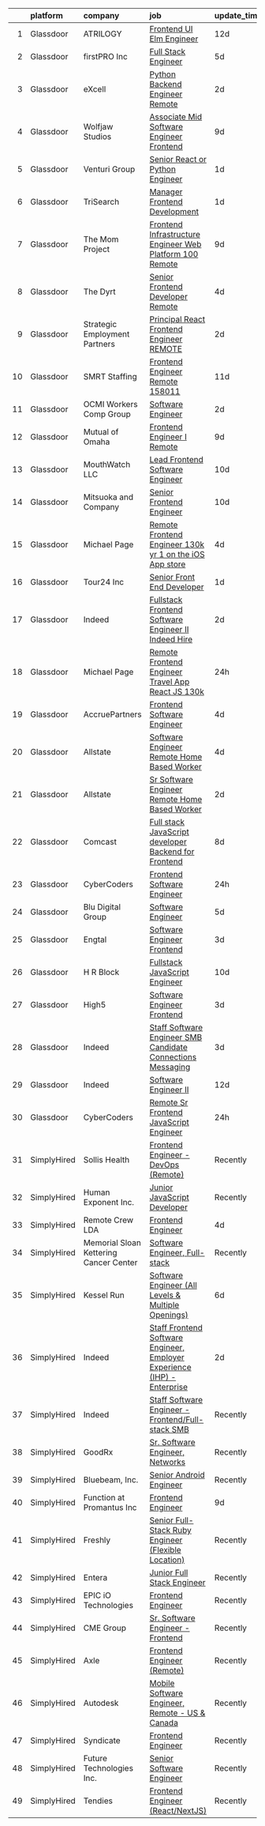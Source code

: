 

|    | platform    | company                                | job                                                                                                                                                                                                                                                                                                                                                                                                                                                                                                                                                                                                                                                                                                                                                                                                                                                                                                                                                                                                                                                                                                                                                                                                                                                                                                                                                                                                                                                                                                                                                                                                                                                                    | update_time   | location                   |
|---:|:------------|:---------------------------------------|:-----------------------------------------------------------------------------------------------------------------------------------------------------------------------------------------------------------------------------------------------------------------------------------------------------------------------------------------------------------------------------------------------------------------------------------------------------------------------------------------------------------------------------------------------------------------------------------------------------------------------------------------------------------------------------------------------------------------------------------------------------------------------------------------------------------------------------------------------------------------------------------------------------------------------------------------------------------------------------------------------------------------------------------------------------------------------------------------------------------------------------------------------------------------------------------------------------------------------------------------------------------------------------------------------------------------------------------------------------------------------------------------------------------------------------------------------------------------------------------------------------------------------------------------------------------------------------------------------------------------------------------------------------------------------|:--------------|:---------------------------|
|  1 | Glassdoor   | ATRILOGY                               | [Frontend   UI Elm Engineer](https://www.glassdoor.com/partner/jobListing.htm?pos=124&ao=1110586&s=58&guid=00000181c2d8ca3ebcf53b77b3ab07ff&src=GD_JOB_AD&t=SR&vt=w&ea=1&cs=1_c2ed75d2&cb=1656831396810&jobListingId=1007951974151&cpc=0C139D4CAD5A6DB2&jrtk=3-0-1g71dhij9ii1h801-1g71dhijnghqt800-68a92fa90fcbb848--6NYlbfkN0Coaqwr41TC2LgejnR7Utnytr6GYvK_E0y3WIq7ZdLRae9o-QpJIESlqP3qGLJFeU5dqe6N4gMCbDR-n3pXvhT98Mgxod8UQAAqLWEQreMdixZW2B1RD6nfE-sLKercspbsywCsncoq0A22johr5wHrPfrvYirmkD7Z-IhZUBpg9n0XvkQQuqYKp6cIBLnCcSxIMfd7h8svbPr1att_by7XX8nV9kEv5Fy0h1A0rVrUU3OGhrW4SWF96rSIk8LZrlSSp11XPBrulakqGoOjFWFkB15Iz4ZETkgOgTO1IFGLhD3k57Trp_eRniobrp73SVC_WyeGG0ovcBxZ5VV4ntD_AUs7iR0uMDr5qi_I5Rouhc1mTE2xk_eAw-TV8Gs_6hf8gk840WOsfHQY7K6AKDwzHdnjMxB_iL7z8PhCuvRY8w8ZkZWzqkfzxkNB9Yhg8MSWHWIMWvnjjoMd5AaIupgtIb9-SydHkn49hDUtjXpUTIHbQCIRb8Cg8BAACnMVIAGIcEYKmcdpeg%3D%3D)                                                                                                                                                                                                                                                                                                                                                                                                                                                                                                                                                                                                                                                                                                                                                                                      | 12d           | Remote                     |
|  2 | Glassdoor   | firstPRO Inc                           | [Full Stack Engineer](https://www.glassdoor.com/partner/jobListing.htm?pos=129&ao=1110586&s=58&guid=00000181c2d8ca3ebcf53b77b3ab07ff&src=GD_JOB_AD&t=SR&vt=w&ea=1&cs=1_38e04935&cb=1656831396811&jobListingId=1007966452669&cpc=AC285F3A3ECA6BB0&jrtk=3-0-1g71dhij9ii1h801-1g71dhijnghqt800-9216ad7ddc0e350e--6NYlbfkN0CUiNPx3JJMftrniD84mdXKaxJ3iSjJgJAqzFniN-7X5qfIIbgtbL2t4OMTou7BWJepyl2rW3o91YEZ1e4-HJ_8_TXqgCcRl8qYxxai36fIcnKmE-ReLttf7j4GrighEUoq7wutPf0KZid3dT-ES5zNO7axG8VAjNMewXgDWJl48ogmVH3Oie4YKqIfvZMRQPTJk2UBB4vSaeAjvu_j6r7NomWEk050kDsMX3uPNDzP3tPyhrgqg3kgTD9WcotrAGd2g0DG6SkGlyKrUNwfM8aGTFsBysyxZxnlFi4Yud_S06RVdNreUwLhXDvp_yp9myzUpfKKjj1cYLVQrz-Ee5tDWnyYBshXY2NpKYDW5PBuCfeSXaJuSUxLcrCtW0RchKoq4U2s71m4USNmhdIEEQL1QQYbtuBw0Kix3GYvaGUme2o8WjHOWcCKO4oUA7G50EwZr1b19YOmUvqBo-S37P04gckpNCiMv-CV3_LKHkQr3tD6qgZKeSIyElS8a6vGVa0%3D)                                                                                                                                                                                                                                                                                                                                                                                                                                                                                                                                                                                                                                                                                                                                                                                                           | 5d            | Remote                     |
|  3 | Glassdoor   | eXcell                                 | [Python Backend Engineer  Remote ](https://www.glassdoor.com/partner/jobListing.htm?pos=120&ao=1110586&s=58&guid=00000181c2d8ca3ebcf53b77b3ab07ff&src=GD_JOB_AD&t=SR&vt=w&ea=1&cs=1_0655ae43&cb=1656831396810&jobListingId=1007974060757&cpc=92BEE8AC7E71C1CB&jrtk=3-0-1g71dhij9ii1h801-1g71dhijnghqt800-bf4a67b6611d0b1d--6NYlbfkN0CmxzYmQvvXo95kKnv9JczyZxfBvvIE5_ipFU4pETan2I-OTHVfNCd-XmhQAEO5gdz02yGclsaplLa7TBVhcblQ362A3_HLmCcxGhWYJqJr1oqwZPhtybXWpCZFhp8xII4TduFZ8C5kS5RU49xXjojuOn33GU-MJ5fi2-sinKiVMISyTTPk8llJYzloTgyJWKZM-bEDFXnSiRP7imZJAq2U_qM52eGP1QIzJHq11DhmVTgRcbub2KsN_-G72-B8v37gvciKMF9QKEOjIw98OKEYF3K6L2hBOAYWQZS8aoDwwnuVDmOs-HXoYWcw0GIg3aiu6sxycyDo0EOxjWH2-R6Ay5dPLJuQwpKmP08OIvmyiczpr4YojjNq5zT8FdLYFl5OEg8q-1SjPBPj1UncSgsmZk6CJBpErWziAusxDvF3pkhd8_9vP-fenxFzllKagVeleh-oNDxDtUX4QXzBo0bCppvyWTkAsGmZE5woA0FlD-N7vXvcqBl7wBhv48xx-HU9KVt0drIhRipDQsV1k--4YbxWnR5wSEvHB7NZiJRkQK-p4nM8unwo5G9g59sKNSgCK-OxBYxNKq9xrmV-8YMQp8ZUh14C_J6WrLJqzedfNEx5V2dOGvVERM485QIvicPorqebhVKLzkuxn92h1Zi548MfdwNehyUx8XlKdvmwtEAzwAcRC4NENA_7clo8L5BpiE0h45VWMOfEgot64IjGBIpBo92cNZFJtKBfm7PJhftWY6vmvbqWEqoGFfgwVzkog1FtJxYbiAiugx2_wIAUs7AjsmKsc7sO-cDpYhUFBjU0jwmVmQraE9I7KzX2q4C7j_AlZ_pfWN3l1jPzS4pRjCiSyHiCULg55uaiiH-M-jy0Hs1ixSyuD4TbVre2fTNh4AbqL1NhX-o838nmiOCW83_CyD2f5UJGzMTss6HVI7E2UtNoOo-Fkn39fLt419DjYxzFzcQfKzj4TGkWNqOfH47s0OBXWOKc835Fn_UmITptd7TIIBnTEEPG-UkVqlHzpv_pFAfHew%3D%3D)                                                                                                                                                                                                                                                | 2d            | Collegeville, PA           |
|  4 | Glassdoor   | Wolfjaw Studios                        | [Associate Mid Software Engineer   Frontend](https://www.glassdoor.com/partner/jobListing.htm?pos=103&ao=1110586&s=58&guid=00000181c2d8ca3ebcf53b77b3ab07ff&src=GD_JOB_AD&t=SR&vt=w&ea=1&cs=1_6d9d39ea&cb=1656831396807&jobListingId=1007959366152&cpc=A65DF3A704A48F9B&jrtk=3-0-1g71dhij9ii1h801-1g71dhijnghqt800-cea5b5b7e59bbe87--6NYlbfkN0DP_ttKoBhP16ns0tLfWjRRoQOPpCtgM4FLKJISH7K8WO43MsaSwQxgyo_W1GdW9203ud2JWbInUUyEHFidwgEE2sA5XXJG7tQt6w2Ja0PTd1ITejI5S-aR4OuqwY_NWt-D_vCQGZ5QVfDBFSibNRXOAAMFg9vxpGys76Wpupfyp_2fX7v45sUn0qsSyVQOKYWXEoKuehJJzY3v5CSExe7vT6oSaRbCTbhTnRmudpT4mum-wyITtmvpsgFPtrlgBWhEb44ayYZzPRCaCWMRoA7_EyYl8vOO2WftIxfZU9pKF4xszhPY2RAh4RAB-DbsHdegR8n2glkIKZ5m-YIBnDBqYqPTz0WVZror0gz5buWvJrsU5RChRcdMGWkkehCV65YfsM97fxnh4Ak-jjk3L-UF2wNEjY6qYqCLrrBuD9EDHzHkrOrTY3YfkaZJgu8PHIGCAlXZum8utgs7JqIwxq1H-AEi1I6mruk2u80vXA_EFIExZ3AJKauS183OEnp_sKY0kXMzoAAFJfdyHjmchOWl)                                                                                                                                                                                                                                                                                                                                                                                                                                                                                                                                                                                                                                                                                                                                                                  | 9d            | Remote                     |
|  5 | Glassdoor   | Venturi Group                          | [Senior React or Python Engineer](https://www.glassdoor.com/partner/jobListing.htm?pos=122&ao=1110586&s=58&guid=00000181c2d8ca3ebcf53b77b3ab07ff&src=GD_JOB_AD&t=SR&vt=w&ea=1&cs=1_9aa6dd22&cb=1656831396810&jobListingId=1007977623095&cpc=9EDA28EADF1DF7F0&jrtk=3-0-1g71dhij9ii1h801-1g71dhijnghqt800-aa37d0739a0c87f1--6NYlbfkN0DiMBqcaSMT8lrn_viPgFID_2aewekq0duxyJS2DdWDl_c6MXwKMcd0oiKv00VSWNtNoR8CD0M4PfmA-uyYZbxHoSYFZrjBtwMIfYueoSpv5kTtTiVk32Qq5q6LgByft60GZMmMYPqWLhRxBOPep4QRlTBZJcxTXI4d3v6jMNt6lammgAUQoZ3Pyz5kByZHeeFO1phBYBQZurTQzQAItGgKlli1cq8mqmOVnQVmKSnjnC6MfCD8a-ZBaz0qLUyU0xXkthX2v79cmbA4FEgCfZhlgtSeWUvw3b18UQdj-PRjOyhV0dkQ4Kfch8gMQbaXWrL_-juOSu3y_g2YXuQoorbQXm5KI-f2TmcETwGL9pZvevmq8AffWNG6LsLGE0NwSGhiE2-p1BF5g6RLUQtiBjkw-7WphuH4LNMig2NoTOzAE7bTZuctfkwgopBmWqiO7B1HzEhLgSD0PhKVKmTcJPaesiJkRHgp3J7MuOSoQXorBSB0UgX4xfAdefKvfI-2lxSSbX0KLZpJJA%3D%3D)                                                                                                                                                                                                                                                                                                                                                                                                                                                                                                                                                                                                                                                                                                                                                                                 | 1d            | Remote                     |
|  6 | Glassdoor   | TriSearch                              | [Manager  Frontend Development](https://www.glassdoor.com/partner/jobListing.htm?pos=128&ao=1110586&s=58&guid=00000181c2d8ca3ebcf53b77b3ab07ff&src=GD_JOB_AD&t=SR&vt=w&ea=1&cs=1_bd567c57&cb=1656831396811&jobListingId=1007976642390&cpc=FAE5E775D180B2FB&jrtk=3-0-1g71dhij9ii1h801-1g71dhijnghqt800-5fafcf7adfbb36b6--6NYlbfkN0DJ41dufiW9-_d3VmOZHcpuez4e0Bu4X9T9KlT8_BkKDTCpIQbqk84Vut8YIlTyJcNZVRS5s4nEBRgitxw7le_NTy8T6NI85xcmPRJH0BE6WY81WoVAEU3vIHsi4geRwEXUXRcMzvqckk2DIFb0EAwMD0keVTg1hiZPIJ9WPwauIv9hpQ3hU0lAqiR2CZpia9JeRcHv-8ZvtawHDIl6Ein4xT9PbxlBrDYMHdwMHY1o2XPQylf1aHFiFiP6yj0_K0brvCp5OPfFMeFpLkWWeNPTHvD3UyrvnDbQLHJuohU-iAP_k4wTwPXxOb13qy2vdIAuw8F-35wh7Y4wQJXSegIKiR3OvsITfQrHilvrUxjK_t3XSA98U-VOY92Jt_9GQB0dXBVnNs3HfIgThKlxX9uZ5eDxvS3uKDJ77yQ7YPo6KR8kD2VT1lhgP0GS9F6wILEFaK3uGI5DUkfJRvfpeqWz7Yr5G394ejgyzT74euw_tt3OioXBgReRVn6u71Ty4FsNJv5s0i5MfWXUXM1NuEZO)                                                                                                                                                                                                                                                                                                                                                                                                                                                                                                                                                                                                                                                                                                                                                                               | 1d            | Boston, MA                 |
|  7 | Glassdoor   | The Mom Project                        | [Frontend Infrastructure Engineer  Web Platform  100  Remote ](https://www.glassdoor.com/partner/jobListing.htm?pos=121&ao=1110586&s=58&guid=00000181c2d8ca3ebcf53b77b3ab07ff&src=GD_JOB_AD&t=SR&vt=w&cs=1_2dc94258&cb=1656831396809&jobListingId=1007960551232&cpc=4B86475FAF393599&jrtk=3-0-1g71dhij9ii1h801-1g71dhijnghqt800-8b6cd9f3fdcd4673--6NYlbfkN0BDp_epf89aHDQhKpPegNJQ_ldQpEFZQsM9OcONMGxWx6pU56EKHF58QjVdAUvn2gXYKO4z_26SU89mHjci_GDptnJftDDPcxP0KxPscXU_iJibb62k-e_C3qR3RrmGQfpENVf3k1cehNsQ5_FH7xqIjMtBDL8gXo6Q733l_qCP9oQWR6Oy0psELGpZjphkp0eQNGs9Fk30omuPHUmTEHNmYtY6TtTe7CFparSb2P8VpW8ykvGWxc84rOpcy-_uDCNhxkmhS05uATbYWE5gpTLnp9CdJQnjQlld4lUjnoGcZZrVGrmcypEyEpV20JxoIJjmo-HbNaZDc0LMBW-A0ZHlpJ__095gS-_TlbL7OmdMunjQTz6tWwYvQbKvqeRTvyQk7WWfSNXm_mQ3845u-cLFhYe5APCxhTjQn9EshNdv_48Hrg1sMKxxUaU3Ky691NahcAnz9ImYHjFpo-wb_YoXSYYx7t2nn05sueaCzM8avcH-WFiQ5da7sWQUdRmDtZNu0XIss2m9DGqUzngBxT4FN8yOIV4ROM4q7gR4VlxEB1F_RSi3GIRrDAJbNktpegY%3D)                                                                                                                                                                                                                                                                                                                                                                                                                                                                                                                                                                                                                                                                                                       | 9d            | Remote                     |
|  8 | Glassdoor   | The Dyrt                               | [Senior Frontend Developer  Remote ](https://www.glassdoor.com/partner/jobListing.htm?pos=101&ao=1110586&s=58&guid=00000181c2d8ca3ebcf53b77b3ab07ff&src=GD_JOB_AD&t=SR&vt=w&cs=1_867ba8e5&cb=1656831396806&jobListingId=1007969608293&cpc=678FF63AF7ACCB7E&jrtk=3-0-1g71dhij9ii1h801-1g71dhijnghqt800-a4ac072968c54714--6NYlbfkN0AFaGKiZr_kAHuZ3OrJZNHsT_4fdn-2K5hALt0VUNIML-p2-zq8gOZCfkX0Qz9EZdKZ2S6t1cH4bXOQMzjrwtJfwXKqHF9FNPx129k3-Nf-kHOeY8Dfrpw0UjKWfkWKP4ebHmT7cElbK6Hh-T7_XF1zHQ9SwOOUH09QHAahhz9dYnA1K6_9wyrhg9KH_2MgcnOeBCeqKyKgFY2VoirenmFetqfkjtIrSEQsXhKVIxubkVcea_2xj7Mm2ohxAhh6IP9s1jvoIq68QlSBDBNhiadtSRD1SoKYTR8fgxs-ziht3j8bPJZTdjNjOSLz39ob7c_dgqBM5yG_B_tmUiBTcWkF00an1Qqvve-m7gK-sP-lIh3PbQmxKY9roQkc11hqkhXfY-u7in8VO318YLlcsPQW_jttc6LZ6pzArbAFAl0uBGc2X4MeZOn2JK6nQqWLv50fWYazsrLoSsHaQpGbqIMa72VD_sYSppRVnend6N4F6QUgTTrii9rBxeGYY5R5Leqp8BO_Hnno7nFKAYIU7hbOlWNK8m9Jqi_LipnhZ0bG-g%3D%3D)                                                                                                                                                                                                                                                                                                                                                                                                                                                                                                                                                                                                                                                                                                                                                   | 4d            | Remote                     |
|  9 | Glassdoor   | Strategic Employment Partners          | [Principal React Frontend Engineer  REMOTE ](https://www.glassdoor.com/partner/jobListing.htm?pos=117&ao=1110586&s=58&guid=00000181c2d8ca3ebcf53b77b3ab07ff&src=GD_JOB_AD&t=SR&vt=w&ea=1&cs=1_df6e7280&cb=1656831396809&jobListingId=1007973389263&cpc=39A4E8CE329AB187&jrtk=3-0-1g71dhij9ii1h801-1g71dhijnghqt800-5febf801c7b80555--6NYlbfkN0AKWvSE4sqLrvmChH3oy7SyLhGz62xmrQXLRHvtrs5R_U0uiG07NH3NhK1pWN3W3QFk2GV28uOC3VX1ZVFkmFGWVj1-ifSTihKm51bfuWJhOZM-vGTUfHAEUJF4TC34tZKZozEV0IB-5bx1a0KdrikA4nfPAS7lpR_jtM8rSWRe3_t4I0XetTyYj0JkVtNE3QTH-H8ww9tHHu88IWI72yJFFpJHTC4GVEhfw57AwJgjSuaXCIQKnUsJ3d4TsvZqgXEYoBbjLHUbVOs3k0wWz7rETEBUZdjTQetHILlWfnnZiHZvABAIbEq1LhN9Mr8bNpXQ3c5QUcrubKXbs3WgpOKAnvtVrogfNR7-lDh8lCh_3aV-91TN1x4d-9JjWbY9NdmBpwJn_at621ceex6BwMRC15ESbyexhesgBgNv-k9hgU2yaDMkbk0smYzGEi7K1Wd0qFGrXBSs0v8Tkg2rNWjxGUoMf7h1BxfNdafZM9pKebIU1VAI0u9SLKwb0qUPCfc%3D)                                                                                                                                                                                                                                                                                                                                                                                                                                                                                                                                                                                                                                                                                                                                                                                    | 2d            | Remote                     |
| 10 | Glassdoor   | SMRT Staffing                          | [Frontend Engineer  Remote   158011](https://www.glassdoor.com/partner/jobListing.htm?pos=115&ao=1110586&s=58&guid=00000181c2d8ca3ebcf53b77b3ab07ff&src=GD_JOB_AD&t=SR&vt=w&ea=1&cs=1_a1cfd415&cb=1656831396809&jobListingId=1007955271154&cpc=F4EED0218A761C36&jrtk=3-0-1g71dhij9ii1h801-1g71dhijnghqt800-108d833c51046b8a--6NYlbfkN0B1iZffVNwR6yblgx4UGLPVYtj6CoeVi8wBybtNKgrFUOUXRgJbsWR06Qg0ALePDRbHJLWlQmYXsFyQqWuiDwZ6TabC5c7hvZOHYvvPMIc6sgcRC71RL1rFhfXgXleD67TENPdnVQJP9HD3pZdQ2jCyWoQd7YgqMi46X19hqownWDuuwwDXAD4ar40aSOBx6qPVvSffpFBwrSWZL-0tzq1AboNVfPKbHInc3Sp5zFaE1PxF9vkcCWKqs0OR4-uEiYLIkpSlDwqfOO6zwUWGhCn0r0D09plgVx27RVHm21a6HE7mSt1UdPYmxOuyfYICq20_Cr6YG18p2AR5tymiDdrhd7b8DyPlikUG54roohSLyWxFk-9kDyXSiuU8F1rgsHa1fSh0PW_GyaKO_zPRzu5gDG-XUQc28hIDn9KHf8GBajYWRMo8_ZYGa_JpzaGpnDry6rF4pMXDi_W1R5kLtz__giAHHD3Sjh_EAaSbpKHtcvFTSH7XzboGj99g8cHUOOpoQACvp-jGfS-U31-968knCQfHpupnvNUhMklErcEGIQ%3D%3D)                                                                                                                                                                                                                                                                                                                                                                                                                                                                                                                                                                                                                                                                                                                                              | 11d           | New York, NY               |
| 11 | Glassdoor   | OCMI Workers Comp Group                | [Software Engineer](https://www.glassdoor.com/partner/jobListing.htm?pos=106&ao=1110586&s=58&guid=00000181c2d8ca3ebcf53b77b3ab07ff&src=GD_JOB_AD&t=SR&vt=w&ea=1&cs=1_8e4651c4&cb=1656831396807&jobListingId=1007972970800&cpc=E04C949A9101C6A2&jrtk=3-0-1g71dhij9ii1h801-1g71dhijnghqt800-f5b89c1d8f72b3c1--6NYlbfkN0DWtRa9NJfjQIs4MWRRqD4F41esfMsK79cV24t80VXfzUKS46AXk09jKKroty4lx3za0KhofVm5DCyKYt1gj_u2dvrLALF8vVsL3icYixmuUcVaUQ-JlYIrjEM9TB-pyzskMQ1CNFyOgWlkMvwLD_zie3tkABj85As_KBuQMeHP_K_SS_VVhJnYCsPS4TbfRMSKEPwM95kp0nic4qXs3RWZ2ePgABN5IaoEj6912ogEu_HF0JRIDs2i0iXGHDd8cLoDjQ6Tn25IvxKxxwCJN_a37va7g4FWZVKolygPZRc7uhdsd7Z1pQ8nJvuMRJbMh1UJ6I-HGBTXontasGOHbl-Wla0R2dkE_LbXDdKXCNc4fHSrF_chTzk75rJrlN8LnwG2rvUr_ba_kx_lhNd7Mn3dymusRuDdy20AcF8z5DA0QkqVozAP5DSYpOBB-Oslz1GXgBaOubJiUxxm2VIahKq-ISEX7rcDmj9Iq8SGHe22uYqlhiQ-bFRerr_Dt4AcQuxcOtE09Y8Z7Q%3D%3D)                                                                                                                                                                                                                                                                                                                                                                                                                                                                                                                                                                                                                                                                                                                                                                                               | 2d            | Dania Beach, FL            |
| 12 | Glassdoor   | Mutual of Omaha                        | [Frontend Engineer I   Remote](https://www.glassdoor.com/partner/jobListing.htm?pos=107&ao=1110586&s=58&guid=00000181c2d8ca3ebcf53b77b3ab07ff&src=GD_JOB_AD&t=SR&vt=w&cs=1_6fe6af46&cb=1656831396807&jobListingId=1007959150612&cpc=6FC5BA77C9A4CD78&jrtk=3-0-1g71dhij9ii1h801-1g71dhijnghqt800-e716b48e77e107a8--6NYlbfkN0AKY9t8q7VgAheoAs7efbXyhExMUVS6P88HBLabZoQOT6odWudF8K1nswEbB-u_gfhGuqF56yWDTsDBG_Z_IMaQRjIvkLyakpxvAvzaMee0uoI5-l-3iuJrhOAWaSqAlJDXWlGZENoEbVtRqtsgc6PTXvqNSELRq2ui7902kh2muRoFh3EioIcz4BCxTUsHRmUs5VwLgw1zW2FRS7l6v64zIVYxvmJcmkiiRJiY5Z8ptGv4wK269XXs_P2xAFKB25m6Lvnph7YbvkaqvEbi48RyojMcDdS3VyE1EhMBULerTQE4z9AYj68mNyn05hnmVBlGqlIUBDc7afi0lmDz5-nXWEU-tdY0je2Fe-FNREAhNzlg0zzPGW8_FNcCZH95_Cc1LEJoyds_wHkkEgP413JZvlVP60Ha9nvJ02Os-4VyD9XgQqqMEAdfTWK6YAKiQfgZE8EKsZq8b9ordjBET2bk6M_okxeA2KiU0CZwMZaDs0sFvXmSkGGfXX5DfdvnTLORDpqJB1mXCc1Q4AnXZBFv)                                                                                                                                                                                                                                                                                                                                                                                                                                                                                                                                                                                                                                                                                                                                                                                     | 9d            | Remote                     |
| 13 | Glassdoor   | MouthWatch  LLC                        | [Lead Frontend Software Engineer](https://www.glassdoor.com/partner/jobListing.htm?pos=105&ao=1110586&s=58&guid=00000181c2d8ca3ebcf53b77b3ab07ff&src=GD_JOB_AD&t=SR&vt=w&ea=1&cs=1_7e45a72b&cb=1656831396807&jobListingId=1007957362059&cpc=923E3B470662C757&jrtk=3-0-1g71dhij9ii1h801-1g71dhijnghqt800-9101270fe208811a--6NYlbfkN0BNcr0NcvR89qCL_pN4cmjP4DjZaOdLg70nSZGs_2WqMRTIcslmlCrFerrwkulit-sf_dEr3xrDN7nfNG5mfuUrVO_tmFegrLB7eCUJDroXvWjlpYPpaA6f5O8CfJ5Ll5sZerWVjGmF_RKv9YtSzp_2pmHGJyhHFwWRolcCCqtGD4ZLgAeFVTHaW9yvN9GJgII6RevnXWanaGxgJQ4_foWQL9nyC7PUUi5EoMg-2isF0dW2zLXIeN8mnMi4cBy_Jlj3i-MQC9oPKLJDmK3VRQ29oajFRrTN4TP5TaeNx9CBM1d8cdenfhcIh0Mdr-Oz-pa3Dbe9wDgTNQ9bjkndRi2jt9cG-QCUOcnfHpE6Gbn3Zx2MRSmCc0AnhzUBCbpQ2FGBh1DVnqTaJpurqCrQ-TZb3ZT041a2LyGwnFwdszkl8D0DPHVCH8CXeTOR4HpgMhToeWBJWJMVq6G5njZ7EDdPzL7ae4bEx_iZM6xcfqISIjVI3ylqq_n1qnLeNySzHNiw50OqokNyMILUs7-BzjQg)                                                                                                                                                                                                                                                                                                                                                                                                                                                                                                                                                                                                                                                                                                                                                                             | 10d           | Remote                     |
| 14 | Glassdoor   | Mitsuoka and Company                   | [Senior Frontend Engineer](https://www.glassdoor.com/partner/jobListing.htm?pos=123&ao=1110586&s=58&guid=00000181c2d8ca3ebcf53b77b3ab07ff&src=GD_JOB_AD&t=SR&vt=w&cs=1_7f8101b5&cb=1656831396810&jobListingId=1007956049775&cpc=AECEB822CA110EBC&jrtk=3-0-1g71dhij9ii1h801-1g71dhijnghqt800-5951bd911df30fd2--6NYlbfkN0BK28JEI1VthlK70bVWwysgGuArqWfH8TZEOmqG6HhFJtCwdUBMAdZTRaeXWZjslVVqzFzSINu9-6m1fZklDxOdgmsOlBL-wuizjN_vd_RMMM3XFA-LGDxl2eujASPLossrpp_uszhDgSNGvMwwntUH1p8RQkDYXnecIPG1DtkY7e87uGzQlnVeg73eJsWP9TPb1fo3exkoE4L5FNlJ7_gTVH6badL3Q0CenXnRhaqQORWsZqV1neU4FK4PnoYKkO_k08wstNxo8qPQ0ZZq5CBF3BhBb1KHaPTShin7u8Po7YbtAQitm7EhHTqO543OPLvPBQ5qUOAjMHRC9DDYNTKo8OX7ah6-iDiVptkmVjK-NThn2Xnu3XXCJTsV8-ggWeBt1oh-dPdHo1_XzNWegBOkPM-ssjXuYpxdY2vuyCNn0vkqvwfcFW96qhqE97vBArXV2Qt7fDemrNZoPeesaB8jWLvunoDcmKp6lw-HacJvUSwgMU2iKG5u-aW6Da83mno%3D)                                                                                                                                                                                                                                                                                                                                                                                                                                                                                                                                                                                                                                                                                                                                                                                                           | 10d           | Dallas, TX                 |
| 15 | Glassdoor   | Michael Page                           | [Remote Frontend Engineer    130k yr    1 on the iOS App store](https://www.glassdoor.com/partner/jobListing.htm?pos=125&ao=1110586&s=58&guid=00000181c2d8ca3ebcf53b77b3ab07ff&src=GD_JOB_AD&t=SR&vt=w&ea=1&cs=1_4b7d41b3&cb=1656831396810&jobListingId=1007967900753&cpc=BAEB662971763A76&jrtk=3-0-1g71dhij9ii1h801-1g71dhijnghqt800-48bbb7dcd8e87efb--6NYlbfkN0BR3ykMnr3Vw97HK5IC0i9Uo32NXohanwqRY-CI8z69bl4xOa6Yve6w4x8Rf9t5B-Vp2JCKzt1TukUvn_4kTCuQxVl09Y6LLHBuZxWeRwY6N9PzJh3Rm3ZI8TS7vkHAlg0csg4vxVviKx962psmll_bRih_iafPZznjVOPUDluLPZffhOvh7YL7wU5jsV4OpS4axOrExrEs8QLf-YfzH6Wsou1NiwHdEpNihVTRKBPdZVBEgoqRwpvQ0MarZdrE3SP-DhxfINM_3V8Yf_UxBv0gL1m5Cx_pJ-M4L3KdILnKR7UOQwW8Z9vIYgwXrArZbwJwFK2bA6Vv5Symc-WShldPSFRhmS0W-LQo1zqxUC1rFFe1L9o5RBp-s6yFwJGxIkQnVYwN_dQuLGO8nj7m1a45ciT-AqCzqDDPe4Z7JrSn4J6_dhoDa9GI2jSHU1XMbfD-tYRkMNiVCamMGJNDMi4NwnwmWhjTs8lNf9W6Qjp3LFWHMPPaDTF8nFV_5QVd3lylCHilqcY8tpM8mdNxc2BGu_WsJ2kwbjG94I-LVwL0IFQqEAod4Q-mFw6MEsFm1bYSH-Uoe49Cl1XBlzwqgvcSemim457LU7VIZh9X_Qb_gXNAw-9Lj8j2ZHJU9P2J-2ndxDhDhaJjWv7yeXU6uc7zYFBPilGriDtwNFSQZk2bM97sjDsfZIIByxBnzxWP8Cdj1I3lQ9l_mt22sNxtWuJwKDeeB0vVxVwmyi9fQ-lb0BIwAPejV24XKyzM24njVBvfLONRAJwpzALA6mIyG1z7Bh2aKaej1NCpk1XbZ1e3KG_b9Zf2PUi2wI9sLvVh5kfS4NptfgyQeBGfVoBEpWU4vVzwnQS6jpmnFQmPIFhgCT_uSoaJx2l_Ay4Vc8bWP7zLXMQI93ejrjtLeiTLIr1prnov_2qjyewDu-UAyX7N84PnKI5WlUbiLCGE1NnfjhNFMRXbHUvrv7KHgoFyLUoIcv6rNPccJmRIZ7s3a4zBz-iSGNdJs3Psoe8urtzciA8%3D)                                                                                                                                                                                                                                 | 4d            | Boston, MA                 |
| 16 | Glassdoor   | Tour24  Inc                            | [Senior Front End Developer](https://www.glassdoor.com/partner/jobListing.htm?pos=114&ao=1110586&s=58&guid=00000181c2d8ca3ebcf53b77b3ab07ff&src=GD_JOB_AD&t=SR&vt=w&ea=1&cs=1_d8d98a1d&cb=1656831396809&jobListingId=1007977841203&cpc=ACAF1607C5C1E404&jrtk=3-0-1g71dhij9ii1h801-1g71dhijnghqt800-acaa90406957d422--6NYlbfkN0BBGG9LMNqL16EzDx9S3nKk4b6IwprgSJginr0DZD_oWwIUlrrUOnxWtbT6eosDth9_3Zj0EzeVUZ6geSsN-1KCZfUmn2n1UoDv8Zo5rWAksrikiA5myrH25vJIhksJ0k2I9jfl3WkwNlKj6GY10CI9YTuqqP4f75_7LybX1KPOa8PB82KEy0hoXiIu4YyEZJ5PYBXrXDGXF31uDKuvDqTaXjWAwz4crUaqq7hHUStFlf_5sBQpcUIWxDbF64bAR51wjSKnHPuaX0MpAP9pONyvBI7jCVoPidb3jg0tNaeeYebrj-724q7pN4mj_j6uOCEaEhRvcqYpGuq4qHeKyN4_cZrI4nB2Nz-aM81J94VDguLIq7RH8odC6FRTpif6kgcvrVvSlil2Uv03QpV6qQcp23MQ7qFQDsv9BPuxjphm4uWKH5t5E9h81AYsTp6fuRrSFWxHyqFXQoyP8N9VkK4_An8mv09axcG9zhVmEDcd6cpG5FBmrvrXGVYRG09CoSo%3D)                                                                                                                                                                                                                                                                                                                                                                                                                                                                                                                                                                                                                                                                                                                                                                                                    | 1d            | Remote                     |
| 17 | Glassdoor   | Indeed                                 | [Fullstack Frontend Software Engineer II  Indeed Hire](https://www.glassdoor.com/partner/jobListing.htm?pos=104&ao=1110586&s=58&guid=00000181c2d8ca3ebcf53b77b3ab07ff&src=GD_JOB_AD&t=SR&vt=w&cs=1_550601e4&cb=1656831396807&jobListingId=1007973733248&cpc=4050D81B60456B41&jrtk=3-0-1g71dhij9ii1h801-1g71dhijnghqt800-761af04117d8d8f3--6NYlbfkN0CiRNM7CVr8YueLFKlzwbFWI0o7IjV438l4sVrvKZ0flpURU_mqoI8E-VxPfg2eTCGNO0c84lneqGNu21B-SU0ZRT3xbQzya7RRrISv7TXAERlYaCMi_nhp8rfc0iqiFIo4PhBw6eal51kmwcYfCd7KPaxKo_g0PWYugxd6czRCiwnY3MV07ZiESBTYtMGR4AmHloHKgvt6hRofJJImaG8SgNJYhdk-f4QJKZ2a74MYBWZsXtMOSG1sb4PqmC63KBdwNfHCmPjx0iEx7XRDFVSd4VjkvSKQUV2dja7KHuC1OpSYrD9Xr1NTILQj_glte8xWR80nK6711JnsvT7BAIR0OQWcAJjjxnKoeFLfu7CNUFC8OrGggAz41NSJBBPRVlizM2caVCqtJg6lNkXSLvlqgpgrylWvGnap2IR5OKByBCVa5tLzDqEyeOcM2CfrpMqE1F1OGBHUra091CdNgETKlBZ19KSFkZ9bb3OplEIkSdybsA4Kut-1VzWpoK4WQ8u-k-OVFfIJT3XwZICZ6Y9tTBUMq0JCAeA%3D)                                                                                                                                                                                                                                                                                                                                                                                                                                                                                                                                                                                                                                                                                                                                               | 2d            | Seattle, WA                |
| 18 | Glassdoor   | Michael Page                           | [Remote Frontend Engineer   Travel App   React JS    130k](https://www.glassdoor.com/partner/jobListing.htm?pos=113&ao=1110586&s=58&guid=00000181c2d8ca3ebcf53b77b3ab07ff&src=GD_JOB_AD&t=SR&vt=w&cs=1_648f2613&cb=1656831396808&jobListingId=1007978392618&cpc=A65DF3A704A48F9B&jrtk=3-0-1g71dhij9ii1h801-1g71dhijnghqt800-259e370233ad0c53--6NYlbfkN0BR3ykMnr3Vw97HK5IC0i9Uo32NXohanwqRY-CI8z69bl4xOa6Yve6w6NlWd53uNOc4yNQxHyE30jHKcHI8T2EoxYr_1xzlVxYFKGPeZ7P2kwzFHH_R28KiLeWpIq5hzB_iUWWVkwtAv7xBrTIjmRzAN6bb0aNvBZYfVhEs9EE9m8Xshv7jEZgEdli9dsvZTqJ8o5C7glrHPjrN6KnVUeEcNUdI8bubN0n-_vR0kZyHzGZYqm9rV6XCa5gqa4tfpPRHFlgSwsHjZKc5nytO3_OZHIK5fbmHH8eFbTSsiYgZxOdvpc828AzDHoPY9GRDJdVsL4lt_hDOXkeCfoULCFJt2nOErf6CzZqSejaoaHuGbDkvHECz0w6D2MuLl0UCbl0IW7GBVQOjyzdmyW9XN-t24grTfd7Lkd4cn8nStwvmoukpzQbLGRbC5-EaEnZApwC4-LD-xs8n_IMJlBjcpO3yoHZB4YhWKW0HtkBjUwy-C-4lcaorPfquLQPrzOXLD_LmtqMAEE9L40hm20UOBsEOZpzL807aYWShbVInxq4svUg0R9vrmyNJg0RVUik4YcZ5wotn6vchs_78_rTtnU9o5Pz8nPdr0FQsWZqLfQ4VTry1ubPh_Dem8clfyonJi6qkFUf3qyGSABTFNQHlo88wY5dY5hTQdOmlGbKW4GGGBDKaUXqO9d4B5RdsxP04djov3EyWFzDq28F3fQqMN5eqf5x_LElp5VrfdEPL7r7P6c2m4mCMSWt8LJvvdAg07O6PEYmkdN3ewi-VpAfF0wCC_ejEMUK-qbYp-MP6KJt788oZf1D9y_MBnbMQZ1_U39CteDrqJwxu-6HuhFXCdIGAKJ-k63qeOv-0oo52B-6DUDtE9QBffEFi0nhprBkuJDVt1V6TiSxXuSXzBPIF4Z1KdHZjS_atKkC7DcR-OfWxnYqFXi6ARThCEHi-f7MDGImMhhSlm5o4WJX32YLGaafeVPtaHXg_f0rfMFmv0ZanKteZmHcVFlD7KhibcjmPKPdCg0v3RJNZP7rSG0jITaFbWRO3Q-EqBys%3D)                                                                                                                                                                                                           | 24h           | Providence, RI             |
| 19 | Glassdoor   | AccruePartners                         | [Frontend Software Engineer](https://www.glassdoor.com/partner/jobListing.htm?pos=116&ao=1110586&s=58&guid=00000181c2d8ca3ebcf53b77b3ab07ff&src=GD_JOB_AD&t=SR&vt=w&cs=1_56fd1c98&cb=1656831396809&jobListingId=1007969074446&cpc=C0FAF87ADD587446&jrtk=3-0-1g71dhij9ii1h801-1g71dhijnghqt800-bb61eca2895e5452--6NYlbfkN0Cmq1pj5Dwku4j-j-jMxiR3p8DjIx5wPgrGZP7N5_dynGcPrp9S6jFT9rQaxa2Xft5yG6gDVLmZiTScz0wX231cL4fis9QSiot2x11YE6ujo1AYUDquYy_2rPeedAlhbPU5zkh8JIjC5HqOoC5RsIZXG8MLTiwt4ycZPga5yWtH2R5MHYLk7x0WpRMOjvagwSNSnS177mxLQznqHKG7kdTE_9bzMxdTGBpK3GlWXuUTlCZLxxXDsb2iKT6xEcMaCm13Us7ZhL4UfKhBOGB3SPPH43VthONABI_bA4fBfQYOHxqTrR1arn9kn2edXDN8Gbv0zHRKvvbK4Rcz-DKz7SvSdILogruUKkh-a5K2sWkGEyrNto-HufdGYK-pDj0OF6IorZZyVLyACGER9p5E93vQ8m_L6HLznKUGhEIWP9-86x62Oy4dl6OZvuL_SErpcTRno97lbGJNikTXuhbdfOKVUES5Sw9RTKeghfSXiifhCBP1OVAu2nGweMiHVxrsLeSMN4DFNLcHLqRDHxVSRmfR)                                                                                                                                                                                                                                                                                                                                                                                                                                                                                                                                                                                                                                                                                                                                                                                       | 4d            | Charlotte, NC              |
| 20 | Glassdoor   | Allstate                               | [Software Engineer  Remote  Home Based Worker](https://www.glassdoor.com/partner/jobListing.htm?pos=110&ao=1110586&s=58&guid=00000181c2d8ca3ebcf53b77b3ab07ff&src=GD_JOB_AD&t=SR&vt=w&cs=1_1e05134f&cb=1656831396808&jobListingId=1007969509307&cpc=FD1C1DA32C38CFA7&jrtk=3-0-1g71dhij9ii1h801-1g71dhijnghqt800-4d041a07fbaeb530--6NYlbfkN0BLH0BMQoDn-yw6Urt952hBm1JLFZ7WpBxND2cMIOjOqdmupiC_ZwOjlpaauaQKSroBQtd_BV4CS-ZWyr5ua74f_4jQnc2FEzI3NhbodPURNJ3fsjvdIMJISMZjDhl8iNhKtN4eguoRBxNDUCLMGKrsVzIjZeudN40tMx5v02HtnJAe71GjCu7hEwDl0VWkOn8T1xacRD6YRayAo9uMOXeTERtPMS_6ZYJwE4MXev4_P1PYFupEuUak1HbQS8zrpDhPhMbpNu3KoXrEK01bPIft48vi7c-dlQnV4syaE5TADbkVV6dXGCANNJBKkSgJL94yF5qIXWFFUsj1Xmpwy01gMmsmWrmqvW4V3WSxGSawWisSK0lLFqR6JLc99M5LyCePFEuXVoL_NzYqvXUVB6k1qqosRChyuG5elpffnwDptO-dCHh9dlTDgBnBGNGGYFgBFTeDS1jJU1wk9nOTtlqN88N0NcyHoq0diOsGYDFLwjPQgX0Ubx0cN3kt0eT2JPFTI4gMUX8Mq31ogKOez8D3rxk4A1j9WJAxYvatEUIi6Ld_Geo5Ofurb4AT7hS53wt-yfc0xkaj8oppmMnNzkwX_EJ2Ee-ctqEG6QlPfPIx6Gy6GcI3o1pBv5O_XbkM7mB7xND5D9qpViyWiriTwy0caEwShLq5a0onNX0IsfNhLvNWdG6ZTAPxiu1wi4Bxt8sCXG3K2Gd2BYLsD1yrGiPwPyAV5w1V6oikibu2QLcsUlg0V7t1tkFpuMLdavdPjU1-3I8A1RHn7VmdwNriswNG379l6c96uJIXOnelEBd1G5EmvillGHPoZVuHncx8wqtQza8hNvBT0abt7QTe0FdPH3mjeRrB9x9v00mYFGLJkkMarEDBquAc0r3l780r-RcmdeFotHKCfwuWIw2tsOMXGUarptVAAb_DilixEPAcdA0UHZoySYarWl5b4yUamrmlhA1cuVEdrd9_SJr2P-GkPqNyvbQMaSezAUzTF6uXvjvQmfE3w1hDw_UcrTFI9sHKGndoff7bMtOJUKAWL660ZEXCNYLLgOfB8C6PHV1Bdhv19Lv265jua3pNmPGJley_Zlc3niS1GiMnlmo1qWffU3uNwB8d_8sN69yf-5c9GcHrwA8FM7aiCJqHh_qCP0nzKwvyED5jN0ZML1cZQJccpoFnsaY4K0bTlp6kQ0fI14HSOLhMqEAPqj_XNaMvQoFw4niIcpaF1_L9RhPTxsWhy4uRIjy32I-OyySZmddVAg%3D%3D)         | 4d            | Remote                     |
| 21 | Glassdoor   | Allstate                               | [Sr  Software Engineer    Remote   Home Based Worker ](https://www.glassdoor.com/partner/jobListing.htm?pos=111&ao=1110586&s=58&guid=00000181c2d8ca3ebcf53b77b3ab07ff&src=GD_JOB_AD&t=SR&vt=w&cs=1_23ee0158&cb=1656831396808&jobListingId=1007972902631&cpc=82B3195DA92CAF92&jrtk=3-0-1g71dhij9ii1h801-1g71dhijnghqt800-b62f90c5fc2bfc0b--6NYlbfkN0BLH0BMQoDn-yw6Urt952hBm1JLFZ7WpBxND2cMIOjOqbFVk94wXfJol2fCSe2VsLyre2zy1TBbTyJrtgUyemV-IeTlwXuqqMs_JrEk1mczR7Vc8WxGLUKbb34hzaGgPQpoNw0WTqQsoHTIRm-1MLTBk5u5WABQURNwkDTlFer44VPVlqEiLVmsO1SBgPTL2GP69rKowkUYMv1VYyZUz01AXTKunKU33ZcVT2zdwh781aWxrolOdTiBz_n9m2nnzGZeQxTgkfBBWWJAhdGapg7X-L8vzsFGGItjxGmJh1nFU9Qm2goh_Bs-dH3X28jBGe9CGIvqCBZY9VgxfcOgrWYPCDKxjGbR8rF2gFNMVfw75QFxCYr8d9VVjy65AlJlTpy_NX2X-OcP9yRv5nc8t7SIGzF4w81KB0IpndP8OnOyqFPM7J-vJyNPF2xrt7VU5aP2aO2OlibTYmclpnVK4FhOKJ4OFLSdfuAJS0mk7FVVzIfofNhZNnlPEqP-o4sGR6FFyZMBvu4z-qiKcCMAbc4-aZUkJNKrBK6Lp-k8G2Zx5hOfl27LCqzJM78MqVNG285w6bYO-Y_WNyVNyt38CLhztqEq01ptUcvvjhoD3J3zBmVtE6ry8C07IWwMefOqDqb_2UgddDXFA_Vnv1-UCfMFU8vh3RmS0DsAms42lgy13rTKuDxr76iwJ3LTs9He6RlUwFJo9S1ej2_Wo1V-qU6M2E93gGstUni2SN5e1BUZBD_3SSZDXvhC3qzHsNgws-kU2ojZUIYOtpyn7zpWAyXln1JzhwjWMsHa0DEgIB9qUHJSCRYr08x456nyQo2sJR72ilu9oIqNNjv31Ipcs-5foATGgIj9v9DxtUH3LzVUHhbpDpGmtYM2R9mZST4e_mnsvhMg-71T-1JT7D3cEG-1qwacYLu8CEnZfP42BdQs6oKhZkbNWkue0SuiElWQo9epjdtaJ62cXMs5g9KOscHTY9GCYjY0UyrM-LhWXNo1fctA1NwL2N7mtn4zq0OZKFvSHdFTQb78gK5L5lhrh__sZobJax5kRL2pbaNGtsWFuRh3eKn9BZMEIw_YnasVL0rEWsuOWqBAuOGxtx1eFiYVgpeekmfIgSZe5plnP2GidhU-tMxz05z2bqJbrLMINo7V31ZP-MIHYsqugVeNPbs0UNb2e3uQM88i5eEIfqSvFV2hQJVa2oL-pt8OCrx1ZyqXJ_ICYNovnZS1VUhiR7PqbAma-A_JJS7gFbOKe3oqoQ%3D%3D) | 2d            | Remote                     |
| 22 | Glassdoor   | Comcast                                | [Full stack JavaScript developer  Backend for Frontend](https://www.glassdoor.com/partner/jobListing.htm?pos=108&ao=1110586&s=58&guid=00000181c2d8ca3ebcf53b77b3ab07ff&src=GD_JOB_AD&t=SR&vt=w&cs=1_7809eefb&cb=1656831396807&jobListingId=1007962513891&cpc=292036AD7E8A5303&jrtk=3-0-1g71dhij9ii1h801-1g71dhijnghqt800-7c172bbc971df9d0--6NYlbfkN0Cj-KmZPsf9w80C8b1WzNVrlanjD2SXJjxuCbUWHsXPZlTAgGmdtIUzoKTi6fK6WvaUf39ekFPA7a9BaEkmMaE0FhrvH-SezrB2yTfolnkLmwX30Ck6IDElmp8P_gB8OSeDh_3ogdgdeDdLnB2-riWHtHZ933HasnbmzRrt3VZu2Yh-oZ4J74gmDEdEzjIIcxhe61uhen--j__Y7ZpOs0mGOWzboFpI1IgSYnY5shyf2jsc0bPoIJ1I7RwzBeX8Yu-iKNMdcKIjQbnCwKHTqniZeXAOZt56rNrW8WuKxh_lOt5GBVyJaKdirpivRDFtgWFV8f2TjAg_eEXXAIwE9Yf4c_HUbhylhheMGS3KDVC1RFi5yk6X5Gtg6lHRQ-jImxoqWebZdof_87OW5GzVeLZWBzNdrHpLxjefpLuXnOz73djxFPLia60pQiUekgIpoBapp3N2sqzFKn8uF9my6MttMaV4Z5nxPSZ8H7FH1VJM-enVvnXbOzu9kSPt1QV9HBroGbEBGEiZYSQDs8R3gGzMs4xW-p_UG6XVJyRZ7r6gTKpyDS-zQTBw9WOcKrimAg4yEbY6iLghEU3hh-iz1_-C6rOWGkUo-fXb4Zp1Hw5_ytPNrY_EiBvSxVJr4sDiFd98CI4IT6PPDDnn-DjJ9c5QIQ54sLrNTfB5MiJ_ucliT8TUjV-q4p9TQ4SmgE_emz9fWOf05DNXdgDULMpdafr09XZktOTrykkyFWx5hJGnbcSYDSVORjBgoLofTsKkI_gg0UKc-lLpSh28GkuD0uluo41ArGf8__xAMnZ8O5TqdvjekaOtf734tM5z1youAkU7wrAwvw43-TukoAJRyYy5oblXnQu-v6PtsibY4K5Y1iYM0JxCTCXOlJSCrON3ZYgnQD3WYk0vE5Ic68o2dnZ5LNmytUO_m1V8TcBFYrExdjlbBkRs_mkOczJ1TL3GLHLYR8IWGTh1zLJCJVtEt3CjGJoA_HHg7fbjJkeP7yLom0EQryQZWavHz7c9599WJR8iprxXit2_eInDBDnrCIrkhediwXJbihzU5SEcYqKSBnQnOgh1nIMRosM_lSYSccY9X10yJhQbh1hnrRPKBPwXpHw7JsrKnWjFP2Lx_t8uB7E6PTZtpfrAY9Cr0G7L5rCtBdhfYzCxAiBOwBSiVh6sG8k7INHhGXEwhWoVGWGjmnxUltm4LNE3ShBPtW1s2MQ%3D)                                              | 8d            | Philadelphia, PA           |
| 23 | Glassdoor   | CyberCoders                            | [Frontend Software Engineer](https://www.glassdoor.com/partner/jobListing.htm?pos=126&ao=1110586&s=58&guid=00000181c2d8ca3ebcf53b77b3ab07ff&src=GD_JOB_AD&t=SR&vt=w&ea=1&cs=1_6ff7504b&cb=1656831396811&jobListingId=1007978844330&cpc=B076152010A3B66C&jrtk=3-0-1g71dhij9ii1h801-1g71dhijnghqt800-7f0f53747e73032a--6NYlbfkN0CpFJQzrgRR8WqXWK1qKKEqALWJw739KlKqr2H-MSI4eoBlI4EFrmor2FYZMP3muM3fEvdw3ywREuzfDro1K17hStroDHQ5oGH0CXlfDP8v1Ff5lQLbitIVDysW9wXVwn5GcXmoaO90wgISMaid6yFlalRaDnSyPe1F18Ub4PaTXm5N3I8AnV-4qmGbcf5Nm7ihGiCcSneZoKvDZpYDMEvUD7PFynCm2W9JHLaNatfEHoUj-vKbkweYzlSsBGznsAXurHHIwG4c1ZVbH04iJcuKT9swqQ1suL2kLeE7oLOPmtsmIKzxj2lifNzgwunFhDs1Olz-kG-Wzxdl8j6NiaNH3b9cPOFW1ISPbUqRWBJIywh4JtQ3GnJyHkqJ3TXyAoo-SCjuYEkKpJL-lCp8oo3WJ7gEb3Uf6IBcxvdKu6mpyi_uyBC17wGHhC6WW9_YSZbMNbFw_DU6Z5BItrhdYVRGvK5DhlGq35m8MVXnT1SE5UstLWDrqdEmhlrxDrQsYUZ62tBowE7vN3qoWvLDE_8qT1A6Emtyw5WT54sTl6l30EQOzxqAcmaVye3Pk59Vn6QkU3kHwZW90s1P5-niS4r5C8GWnLPYwKKCr8VlWb3apyj4OiEjjEtH7S1ylDLQVeDWgGku3FAqzUHLSGMfBZ5SYOElG79CINfA2ccn_-3pVGZcFzBgYF1B5UoPOsw0yRmIS9t7boL3eijQUorAXu-zX6IcvvfUk1Rr5RXBTIYISDirsBAV_G5W9c0oI-L9lwYB14dx2kiFcTsTf_qlvoHJ5AfGTKmrSZyZcuY_yNbNHsqfNtYg8v4S5fZ4Kc0zN8CdU-0U2PPdO9cbLjUibg-uy_ihKhRx1IRHJz4VqyUVVxpV-dKlkyIKET3UfPafRYuKqHiRNfEfrcX02Ih3hPydNdTACWElNTpoYWiR11WPAdFgtDtj6h8vc4eAzu2Tp_m3rfGwC6mYlB4mz5WEUh8rw8NsU36i864CGKmJa_Xk2g%3D%3D)                                                                                                                                                                                                                                                                                      | 24h           | Los Angeles, CA            |
| 24 | Glassdoor   | Blu Digital Group                      | [Software Engineer](https://www.glassdoor.com/partner/jobListing.htm?pos=102&ao=1110586&s=58&guid=00000181c2d8ca3ebcf53b77b3ab07ff&src=GD_JOB_AD&t=SR&vt=w&ea=1&cs=1_018905f6&cb=1656831396806&jobListingId=1007966672663&cpc=853DEF62E69EE75B&jrtk=3-0-1g71dhij9ii1h801-1g71dhijnghqt800-0441ee70eddaf6b0--6NYlbfkN0BoVCPGDEpKZ6e0xssrpwCgz_QHbZnrrT6El_ZPbVTkziL-BsRRy4hnV2zkiBLSzIO8wdMXh9lP4UVshDL1ggXzzWt8pXw1fYQ5gI2Z39bdlnCVXS-Ijbj_ugPRVWQ-dBwDG1SCs1E2vcqRVjjFJBcevcE5sep-xbhJdI-eBVSM5JlSj8nRYDX7FrN8g7cCeuhMXeYyJ4xWk8jFhDzqSJ3ds3NI4ftIkL1MsexKPPRIolZQdGngbO0t4GoxMZvABBatEp9aNq4tD4x1Bz6hVaD_ZzlO-7L8wGxo0TRma04r8D1tM5mpDZaXfQlG36sUUJWVWGFYFqbCDXTW0_YcteGwAnCLV70CDYZPydNd0tOQwAI0G2ewA4gMqvIPltHrHXQ7jUaM0m47SQzkM2EPU0LUm-LHL1OYsxAgFBmkQdf3El5mvcLywKrMgwXCJ6LpdeNdSasZVcFGyKGmqlUgtZAjnTo-BzCJb5vTNqQXX5KG4f6fkKaD4BHarWKe-ysuLss%3D)                                                                                                                                                                                                                                                                                                                                                                                                                                                                                                                                                                                                                                                                                                                                                                                                             | 5d            | Remote                     |
| 25 | Glassdoor   | Engtal                                 | [Software Engineer  Frontend ](https://www.glassdoor.com/partner/jobListing.htm?pos=127&ao=1110586&s=58&guid=00000181c2d8ca3ebcf53b77b3ab07ff&src=GD_JOB_AD&t=SR&vt=w&ea=1&cs=1_e9a1fb94&cb=1656831396811&jobListingId=1007971749848&cpc=56C4EA4A1A191A49&jrtk=3-0-1g71dhij9ii1h801-1g71dhijnghqt800-430298797dfaddc8--6NYlbfkN0B7Z8t6fEMDh_BTkcJVPNJicKvZQEBTy5HSwyHa20ewqmyfWNXjNsfvmtdqiCQm-ExFRSE5L6nT66jsQTAQTW9vVX2eQ9qJLAh065rQYecxG6-BAaCRBM5PQj_452pxhgKDEHZ06WJTKbDGQUgcldAWvMarnMVsIFa9tBJmE7BWGAttn0hHFXq-lXX0Q7pdcLmsI_XmIKFUHaFT6ijXTYVJMM8dcI0XidcBQARFF3f2kYi_uL-xfq9TcIuWQH4o07Qh6gu5PMji1odPAyL1pUMb-FeQTUuucKQcU8b-Ii2dgbb-iQ3CxFX6UCBbmrLVSLH8TfJqXxHGBxSrIDcyRpisQuSspzmsJdcaNYPHr8Eo_9l_Psaxdlb8sixXGZSbEb_vWdPn0fK_3mnpaNwX9DvWQ2vE9FD8qvPCPWNUjKug0kqRhxxPHREV0v3BoXwSQcAldttC7NLHZDmf5ASii3nDk9bOwYXX27mv0Z_zntoIyhuXCocwY-xXsw01qe6gndF6LlAHZx0omA%3D%3D)                                                                                                                                                                                                                                                                                                                                                                                                                                                                                                                                                                                                                                                                                                                                                                                    | 3d            | Boston, MA                 |
| 26 | Glassdoor   | H R Block                              | [Fullstack JavaScript Engineer](https://www.glassdoor.com/partner/jobListing.htm?pos=118&ao=1110586&s=58&guid=00000181c2d8ca3ebcf53b77b3ab07ff&src=GD_JOB_AD&t=SR&vt=w&cs=1_bea0eed6&cb=1656831396809&jobListingId=1007957133734&cpc=D2F1DE17EE1F43B9&jrtk=3-0-1g71dhij9ii1h801-1g71dhijnghqt800-07780963a2074e46--6NYlbfkN0AmRM9TLIWujWtyM10GxzqDwJeak_1D0spxSJxSFCj5FL6e2eRrgA2xD1fYB9P3zjFiPyoSmrLBXS0gq9HfNiJKHKPYCoIC-iR_yYNqoVriua-kOj3jZBGMigKp6L2uHpeJ_jcZSr5i950lbX88gfA1yqPrU8BsNI6mwXuUZYTSOGuKx-vUqh5F9CWIyX453wYlSdoPMijw0LD0BKmnuFO1iaWGcY_Rbyi1dNrK0FkY3MaR1sV9pHs6jdGINAktk_p81lF5Ubawr3ROmrJqn0kfw4OW8Lk2EwMAE8IcwxplYbmDtcER-ZB7YN9Jtl6SufZkuDnPkXlvf8UY2sQLk-i-thUqJcTvgWTxvo6SzF_dVoTbEOvTYXPu9EI7oj0y0cuzgjIHsfjRxSyWbNhW7Y7ExA3aMNKPG1TLSISAmTYjq-qKC_CO7FJIoieLwziUNDjRwXAs_0NX4mg26T-fDYFdqUxPnqVKcAMDU-NmIkZRRPQfPIUInSR6uMPZ1K3eaiP8OJHMRlNgnmgXLXpbzBBfntc5PMKp51zHTZoxcpxFHg%3D%3D)                                                                                                                                                                                                                                                                                                                                                                                                                                                                                                                                                                                                                                                                                                                                                        | 10d           | Missouri                   |
| 27 | Glassdoor   | High5                                  | [Software Engineer   Frontend](https://www.glassdoor.com/partner/jobListing.htm?pos=112&ao=1110586&s=58&guid=00000181c2d8ca3ebcf53b77b3ab07ff&src=GD_JOB_AD&t=SR&vt=w&ea=1&cs=1_99614b45&cb=1656831396808&jobListingId=1007971186944&cpc=4B86475FAF393599&jrtk=3-0-1g71dhij9ii1h801-1g71dhijnghqt800-d023ae78966e6dd0--6NYlbfkN0AV8vU3o9nlw7wqa180ZkP3oAg17VLIhkP1SPyaIh_MQVSfWHQ_D-a5zztdBH5vi5wTWg665uJaFahjhoNYdcRMRS30MMUeTtDrU0r2CPGzrOUO5HCS2HQAp8Sf_NkrukvZiLdqWS3Ka6KDDoSB1cQllbUR9_zzF_j0KL6r9NGEnO3Uj_9NXj4g5M_4rxo9DED3n18rZsBAEXtyVF1f7YhjwGIHXkjPNwPk2sNbi8qgEYUgm55WNVTpLYEQOarzpTKUDl-d3TU73ER_3Ie7yNgFNEc5i4PnPHINl1X4MOEADZHlHORC8qAF6k6heOM1rI24e3YvRVrqfb95Uc2yULGuUPih6rt4bumukn5EicVg11ytzJkckM7m0Ex-qEtZbC2PGtR9ywwlCWhnJrX16Zp3dNA59hTLq3DV8KhF_m-6jlDZkyyAJsQquhvMscJ4FXDYhY9Mt5vpJj4yF0vVQ0Zbd2AYJK_qiwZF6KOxaUW5lad1DCy_t64gH5R-EKHBukpMay2cCYbVK1r0C3jbz8Cr)                                                                                                                                                                                                                                                                                                                                                                                                                                                                                                                                                                                                                                                                                                                                                                                | 3d            | Remote                     |
| 28 | Glassdoor   | Indeed                                 | [Staff Software Engineer   SMB Candidate Connections   Messaging](https://www.glassdoor.com/partner/jobListing.htm?pos=109&ao=1110586&s=58&guid=00000181c2d8ca3ebcf53b77b3ab07ff&src=GD_JOB_AD&t=SR&vt=w&cs=1_4cc7f47e&cb=1656831396808&jobListingId=1007971273684&cpc=EA19F5B90D514204&jrtk=3-0-1g71dhij9ii1h801-1g71dhijnghqt800-09e9d0cde4222df4--6NYlbfkN0CiRNM7CVr8YueLFKlzwbFWI0o7IjV438l4sVrvKZ0flpURU_mqoI8E-VxPfg2eTCFMyhRhDXGskQjWi6qBehNr9u2-NGMeEi67q44BL12LJ2SWJ2qkxIxXdBrRhCZkCyKO_yi90BiFClTBB6zDTjOvvU55B4oJoyzBjTIWGZ6G80eb9iJM2Kg8Wip14bE_yyO9BVqwHt-peSUXJ4tS1ebBp6xcnLf-538V9bzuyOMoOHMwFMNGn6MqkqmyOE4iLRN7F9c6qFCxcig8FnuNAbfrFcevrbL9vKrq7uURZkmGq-lD-FzgFt4F8CFD5zj3Y_peH1bHnY1pS6tCU2P0n44rClCdZ00H-4VXpd9JSKP5LFxSBn2ZE_btVX4kthaS-zHHjn1cWS0ZWRMKszGwC-CJOFoSgiGTKPRn-7rziPdskBa0bRHUMCgy2ST2VB6WCtQCq-KnGT3l-LjVcvp9j15BvrKp9jjQM7ZbRSm95WcnTTufjK7cvSzeD_u8kxdwEPd6P8Wrg_NgH-GuzmwgdYEI)                                                                                                                                                                                                                                                                                                                                                                                                                                                                                                                                                                                                                                                                                                                                                  | 3d            | Seattle, WA                |
| 29 | Glassdoor   | Indeed                                 | [Software Engineer II](https://www.glassdoor.com/partner/jobListing.htm?pos=119&ao=1110586&s=58&guid=00000181c2d8ca3ebcf53b77b3ab07ff&src=GD_JOB_AD&t=SR&vt=w&cs=1_a32b5eda&cb=1656831396809&jobListingId=1007952159426&cpc=AC285F3A3ECA6BB0&jrtk=3-0-1g71dhij9ii1h801-1g71dhijnghqt800-30b9dd51c3c34fde--6NYlbfkN0C0N5g2K2dRftRPqV48598gS6B3iXjGj1oTMqkDgl8VxnB9OiMKYgZGGIW-RDnwDxoi2REQ1yKdnm0d40dpCMT4LdCgJGplCm1Sou_w9CIzg6Ve__oEHDlwf3w6Ot5yZkd9oZWF8h9nxO4YN4R7-sTkWxljD2TwMNdqPOjRQf8YOfPkBJGpQ5hoLL4HozySME5XGZ9W8QbwPaRiJYYLEszxBURcYF1eW46OBYS0SF0h1J4IrGdsiai8BzLTOQKq34ZgU_K8Z9_jPhTYwsfeId7SKJ5l7P2V35JSG0k8lUAN5Awzulz96HcHiBu_bag7yIUzsiS6fCmfN9YstSXT9ASJgKf3h2ySvul7YkI960nP7p5zk66DHhkzVkzSOoskAr9NRXiFq_EDquIKymyHv9SivFuBkrOXx6k6y83vWpFQxI8Eq09_E-fmjm2-z3qtbiARUu_I9W2-R2wxAOhkz_KQXGDmtIFuPZU%3D)                                                                                                                                                                                                                                                                                                                                                                                                                                                                                                                                                                                                                                                                                                                                                                                                                                               | 12d           | Alabama                    |
| 30 | Glassdoor   | CyberCoders                            | [Remote Sr Frontend JavaScript Engineer](https://www.glassdoor.com/partner/jobListing.htm?pos=130&ao=1110586&s=58&guid=00000181c2d8ca3ebcf53b77b3ab07ff&src=GD_JOB_AD&t=SR&vt=w&ea=1&cs=1_43d90acb&cb=1656831396811&jobListingId=1007978843496&cpc=A65DF3A704A48F9B&jrtk=3-0-1g71dhij9ii1h801-1g71dhijnghqt800-7b2be51cef95b115--6NYlbfkN0CpFJQzrgRR8WqXWK1qKKEqALWJw739KlKqr2H-MSI4eoBlI4EFrmor2FYZMP3muM3fEvdw3ywREhsbe7TfJWRAwhtm-LsBxo83F1OevSwJkF29NzcS0N1RrK8C7WQoQuJDuiCDcZxjyhJ3xhvxffqPtKhXDxsJT8fR7S4rdSFwnhpDDZL5kDaNGwbeAUdrLkIgnd7AblgpEPiNUn6RSf_hr42o_7BjJpxjHSQ5wzGbNPDqVfyikWCoIsxpvjiYg1qQ2CPoT3ELQyKUBiPY0bMmM6XD9GJzBEx8dWJmiSIu0_kgCCe_zFFo_7PbeMiWAjyAYiOkqHNiES_onetj18ujIEFLyzdeiW5ahY-BVWKqEmd5hFikE45WbHfJ933SDusjO5g5ftZei418cHoo6_lSNBx9aafKTGpcVQJOM8vSSEU6q1sr37LXLBw3E6ifI48vc0CMpg6LN9Nl-RZAOX1L7XWeD9u-kvaJG1VocuLxfLyuOMrGXvPIBHu3yxJ31u40o8JYRx_9z1YtdEJjf5f2PoPQ5XUpw_cTHktkEgpHDDzbw-mgBKbLazOTkmkPaNqFkjrbFHdXL_jSYBWXAK8I6PjgE5Knaj1SUfmVJ94Z-dIlr2x9vtRL9DHnc8dkF0smjupWhmVJ9q7d5N6dlWCBY_hIvvaY_a3Sz86ocTiSVXQVTmUZX4-TOdqqAjN-nqVnUnB-ehRFv8VsJEtwu_aVG_dC9rXw_UjxVe8-CF6OJZ0tz-VE8lT1S-PwD5rzIbdKMOybLprS0P1IT2OtElWAvqKtuHU5X80TLJp0QBFqcRMioO14y7_h1XD15omvqIjmQeQyPuOZSNM_W9p_gzm-AFOuUglQZSbejpBNpfnjiuWHR3HBxqmu_NyVdIjLyLSkryYNdtNidew67MQ-PXCwdyB_7LonWlNWVEsIFN7GcgSxB8u8-Lls19T1-FQ5D-V1nR1vm3-Cr4i3BtHvOavrsl9syHTdy2f95eOJPppSyg%3D%3D)                                                                                                                                                                                                                                                                          | 24h           | Lehi, UT                   |
| 31 | SimplyHired | Sollis Health                          | [Frontend Engineer - DevOps (Remote)](https://www.simplyhired.com/job/ac6dxIqAfp7pubNNlvCBNNByGdCg1rTHR1A-N4KUoDpNYN4GpbR4yw?q=frontend+engineer)                                                                                                                                                                                                                                                                                                                                                                                                                                                                                                                                                                                                                                                                                                                                                                                                                                                                                                                                                                                                                                                                                                                                                                                                                                                                                                                                                                                                                                                                                                                      | Recently      | New York, NY               |
| 32 | SimplyHired | Human Exponent Inc.                    | [Junior JavaScript Developer](https://www.simplyhired.com/job/PTV9S7A6lUX9p5R04glspUPwTi-M535ONlmFlTxSijfsIywKBY_anw?q=frontend+engineer)                                                                                                                                                                                                                                                                                                                                                                                                                                                                                                                                                                                                                                                                                                                                                                                                                                                                                                                                                                                                                                                                                                                                                                                                                                                                                                                                                                                                                                                                                                                              | Recently      | Remote                     |
| 33 | SimplyHired | Remote Crew LDA                        | [Frontend Engineer](https://www.simplyhired.com/job/-Fkrwb6fWqFurJJjgwx-np_o7iakz_1cKaj7YHiyptGWxWdERE3hJw?q=frontend+engineer)                                                                                                                                                                                                                                                                                                                                                                                                                                                                                                                                                                                                                                                                                                                                                                                                                                                                                                                                                                                                                                                                                                                                                                                                                                                                                                                                                                                                                                                                                                                                        | 4d            | Remote                     |
| 34 | SimplyHired | Memorial Sloan Kettering Cancer Center | [Software Engineer, Full-stack](https://www.simplyhired.com/job/c7jZBmgBuY_P-FGq5BO0TUEG-0n0EdZffU19l8oLfwy01mT8zbDRZQ?q=frontend+engineer)                                                                                                                                                                                                                                                                                                                                                                                                                                                                                                                                                                                                                                                                                                                                                                                                                                                                                                                                                                                                                                                                                                                                                                                                                                                                                                                                                                                                                                                                                                                            | Recently      | New York, NY               |
| 35 | SimplyHired | Kessel Run                             | [Software Engineer (All Levels & Multiple Openings)](https://www.simplyhired.com/job/Tmc3ypqPIzh_Gldtefj5iM8I5a8QZaeVzlCiTwHf6IcHOUYq9nmXsw?q=frontend+engineer)                                                                                                                                                                                                                                                                                                                                                                                                                                                                                                                                                                                                                                                                                                                                                                                                                                                                                                                                                                                                                                                                                                                                                                                                                                                                                                                                                                                                                                                                                                       | 6d            | Boston, MA                 |
| 36 | SimplyHired | Indeed                                 | [Staff Frontend Software Engineer, Employer Experience (IHP) - Enterprise](https://www.simplyhired.com/job/-OQo9Xb1FKJiMBuTXZmpRnkx8tSlj-OgDA75ZoJTeGJ2EUbsZE3hUQ?q=frontend+engineer)                                                                                                                                                                                                                                                                                                                                                                                                                                                                                                                                                                                                                                                                                                                                                                                                                                                                                                                                                                                                                                                                                                                                                                                                                                                                                                                                                                                                                                                                                 | 2d            | United States              |
| 37 | SimplyHired | Indeed                                 | [Staff Software Engineer - Frontend/Full-stack SMB](https://www.simplyhired.com/job/Bp25MGqvin7b-ER_vhbevNab1dmet_-tFoERY0a3twWkUYe29ZDNYw?q=frontend+engineer)                                                                                                                                                                                                                                                                                                                                                                                                                                                                                                                                                                                                                                                                                                                                                                                                                                                                                                                                                                                                                                                                                                                                                                                                                                                                                                                                                                                                                                                                                                        | Recently      | United States +6 locations |
| 38 | SimplyHired | GoodRx                                 | [Sr. Software Engineer, Networks](https://www.simplyhired.com/job/6c41vqwIvUuCnhPBEpfFIwu_YwkUyysr55HdrWA8QcA0DeOT0tO3KA?q=frontend+engineer)                                                                                                                                                                                                                                                                                                                                                                                                                                                                                                                                                                                                                                                                                                                                                                                                                                                                                                                                                                                                                                                                                                                                                                                                                                                                                                                                                                                                                                                                                                                          | Recently      | Santa Monica, CA           |
| 39 | SimplyHired | Bluebeam, Inc.                         | [Senior Android Engineer](https://www.simplyhired.com/job/xJChIcymtiVXNZSc3ZQoZRxicUdBbX9jXXPtViLjv85lewCbbeqinQ?q=frontend+engineer)                                                                                                                                                                                                                                                                                                                                                                                                                                                                                                                                                                                                                                                                                                                                                                                                                                                                                                                                                                                                                                                                                                                                                                                                                                                                                                                                                                                                                                                                                                                                  | Recently      | Dallas, TX                 |
| 40 | SimplyHired | Function at Promantus Inc              | [Frontend Engineer](https://www.simplyhired.com/job/mdLgRbzN1lQVghAmAu7A7a7kw--r1TemFSZcpZqFZuqGd8isNpIwAQ?q=frontend+engineer)                                                                                                                                                                                                                                                                                                                                                                                                                                                                                                                                                                                                                                                                                                                                                                                                                                                                                                                                                                                                                                                                                                                                                                                                                                                                                                                                                                                                                                                                                                                                        | 9d            | Remote                     |
| 41 | SimplyHired | Freshly                                | [Senior Full-Stack Ruby Engineer (Flexible Location)](https://www.simplyhired.com/job/5Rm6gI6BUhXQw4_hZbvQ3_CztwgY7zE6vM59iSYWuItG579yfV3bgA?q=frontend+engineer)                                                                                                                                                                                                                                                                                                                                                                                                                                                                                                                                                                                                                                                                                                                                                                                                                                                                                                                                                                                                                                                                                                                                                                                                                                                                                                                                                                                                                                                                                                      | Recently      | Remote                     |
| 42 | SimplyHired | Entera                                 | [Junior Full Stack Engineer](https://www.simplyhired.com/job/OI4OLpyxdcSMa7tos-SIC_6uziiCn05guHOB1afzb9sqVhgYclsJvg?q=frontend+engineer)                                                                                                                                                                                                                                                                                                                                                                                                                                                                                                                                                                                                                                                                                                                                                                                                                                                                                                                                                                                                                                                                                                                                                                                                                                                                                                                                                                                                                                                                                                                               | Recently      | New York, NY               |
| 43 | SimplyHired | EPIC iO Technologies                   | [Frontend Engineer](https://www.simplyhired.com/job/YnSZQe5afbGDpUdQfEYpQDOD1aAlTYHauIORQsYpSoQt00rlroNz7A?q=frontend+engineer)                                                                                                                                                                                                                                                                                                                                                                                                                                                                                                                                                                                                                                                                                                                                                                                                                                                                                                                                                                                                                                                                                                                                                                                                                                                                                                                                                                                                                                                                                                                                        | Recently      | Remote                     |
| 44 | SimplyHired | CME Group                              | [Sr. Software Engineer - Frontend](https://www.simplyhired.com/job/ujyHv7u3zs-97pmVpujw0lQ7UHbgL3QyTrAyKc0Uiiqr3Y9TP7IEKw?q=frontend+engineer)                                                                                                                                                                                                                                                                                                                                                                                                                                                                                                                                                                                                                                                                                                                                                                                                                                                                                                                                                                                                                                                                                                                                                                                                                                                                                                                                                                                                                                                                                                                         | Recently      | Chicago, IL                |
| 45 | SimplyHired | Axle                                   | [Frontend Engineer (Remote)](https://www.simplyhired.com/job/PUaJC2ka-0lrMpRsWcxbAHPFhLWHae2YoczqhGsJB45zhsOtvfKOLw?q=frontend+engineer)                                                                                                                                                                                                                                                                                                                                                                                                                                                                                                                                                                                                                                                                                                                                                                                                                                                                                                                                                                                                                                                                                                                                                                                                                                                                                                                                                                                                                                                                                                                               | Recently      | Seattle, WA                |
| 46 | SimplyHired | Autodesk                               | [Mobile Software Engineer, Remote - US & Canada](https://www.simplyhired.com/job/JbIW03uIQn-0TLMcSMhpgT6i1jT2pdUA6PX3wk1ORfOD_hd3xD43_Q?q=frontend+engineer)                                                                                                                                                                                                                                                                                                                                                                                                                                                                                                                                                                                                                                                                                                                                                                                                                                                                                                                                                                                                                                                                                                                                                                                                                                                                                                                                                                                                                                                                                                           | Recently      | Portland, OR               |
| 47 | SimplyHired | Syndicate                              | [Frontend Engineer](https://www.simplyhired.com/job/1RkHhHoCpdLS_kah9qD3M-Lty9dnZM-KJoXthCqJgP0DL5C3zCallA?q=frontend+engineer)                                                                                                                                                                                                                                                                                                                                                                                                                                                                                                                                                                                                                                                                                                                                                                                                                                                                                                                                                                                                                                                                                                                                                                                                                                                                                                                                                                                                                                                                                                                                        | Recently      | Remote                     |
| 48 | SimplyHired | Future Technologies Inc.               | [Senior Software Engineer](https://www.simplyhired.com/job/Sa5N2ck1f0TyfUyByg6kjXcOlpeLimgX1MAZxwnFMjoRqVwJ54Q26w?q=frontend+engineer)                                                                                                                                                                                                                                                                                                                                                                                                                                                                                                                                                                                                                                                                                                                                                                                                                                                                                                                                                                                                                                                                                                                                                                                                                                                                                                                                                                                                                                                                                                                                 | Recently      | Quantico, VA               |
| 49 | SimplyHired | Tendies                                | [Frontend Engineer (React/NextJS)](https://www.simplyhired.com/job/eqn9wi3MZ9LZuli4ySLnElH7KlF_Lg4eyJ_4ad1IJOVjO55yhwBquw?q=frontend+engineer)                                                                                                                                                                                                                                                                                                                                                                                                                                                                                                                                                                                                                                                                                                                                                                                                                                                                                                                                                                                                                                                                                                                                                                                                                                                                                                                                                                                                                                                                                                                         | Recently      | New York, NY               |